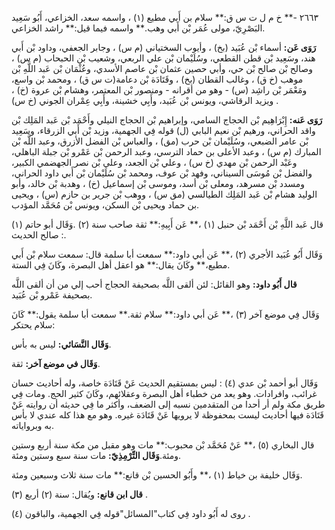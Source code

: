 ٢٦٦٣ -** خ م ل ت س ق:** سلام بن أَبي مطيع (١) ، واسمه سعد، الخزاعي، أَبُو سَعِيد البَصْرِيّ، مولى عُمَر بْن أَبي وهب.** واسمه فيما قيل:** راشد الخزاعي.

**رَوَى عَن:** أسماء بْن عُبَيد (بخ) ، وأيوب السختياني (م س) ، وجابر الجعفي، وداود بْن أَبي هند، وسَعِيد بْن قطن القطعي، وسُلَيْمان بْن علي الربعي، وشعيب بْن الحبحاب (م س) ، وصالح بْن صالح بْن حي، وأبي حصين عثمان بْن عاصم الأسدي، وعُثْمَان بْن عَبد اللَّهِ بْن موهب (خ ق) ، وغالب القطان (بخ) ، وقَتَادَة بْن دعامة(ت س ق) ، ومحمد بْن واسع، ومَعْمَر بْن راشِد (س) - وهو من أقرانه - ومنصور بْن المعتمر، وهشام بْن عروة (خ) ، ويزيد الرقاشي، ويونس بْن عُبَيد، وأَبِي خشينة، وأَبِي عِمْران الجوني (خ س) .

**رَوَى عَنه:** إِبْرَاهِيم بْن الحجاج السامي، وإبراهيم بْن الحجاج النيلي وأَحْمَد بْن عَبد المَلِك بْن واقد الحراني، ورهيم بْن نعيم البابي (ل) قوله فِي الجهمية، وزيد بْن أَبي الزرقاء، وسَعِيد بْن عامر الضبعي، وسُلَيْمان بْن حرب (مق) ، والعباس بْن الفضل الأزرق، وعبد اللَّه بْن المبارك (م س) ، وعبد الأعلى بن حماد الترسي، وعبد الرحمن بْن عَمْرو بْن جبلة الباهلي، وعَبْد الرحمن بْن مهدي (خ س) ، وعلي بْن الجعد، وعلي بْن نصر الجهضمي الكبير، والفضل بْن مُوسَى السيناني، وفهد بْن عوف، ومحمد بْن سُلَيْمان بْن أَبي داود الحراني، ومسدد بْن مسرهد، ومعلى بْن أسد، وموسى بْن إسماعيل (خ) ، وهدبة بْن خالد، وأبو الوليد هشام بْن عَبد المَلِك الطيالسي (مق س) ، ووهب بْن جرير بن حازم (س) ، ويحيى بن حماد ويحيى بْن السكن، ويونس بْن مُحَمَّد المؤدب.

قال عَبد اللَّهِ بْن أَحْمَد بْن حنبل (١) ،** عَن أَبِيهِ:** ثقة صاحب سنة (٢) .وَقَال أبو حاتم (١) : صالح الحديث.

وَقَال أَبُو عُبَيد الأجري (٢) ،** عَن أبي داود:** سمعت أبا سلمة قال: سمعت سلام بْن أَبي مطيع،** وكَانَ يقال:** هو اعقل أهل البصرة، وكَانَ فِي الستة.

**قال أَبُو داود:** وهو القائل: لئن ألقى اللَّه بصحيفة الحجاج أحب إلي من أن ألقى اللَّه بصحيفة عَمْرو بْن عُبَيد.

وَقَال فِي موضع آخر (٣) ،** عَن أبي داود:** سلام ثقة.** سمعت أبا سلمة يقول:** كَانَ سلام يحتكر:

**وَقَال النَّسَائي:** ليس به بأس.

**وَقَال في موضع آخر:** ثقة.

وَقَال أبو أحمد بْن عدي (٤) : ليس بمستقيم الحديث عَنْ قَتَادَة خاصة، وله أحاديث حسان غرائب، وافرادات. وهو يعد من خطباء أهل البصرة وعقلائهم، وكَانَ كثير الحج. ومات فِي طريق مكة ولم أر أحدا من المتقدمين نسبه إلى الضعف، وأكثر ما فِي حديثه أن روايته عَنْ قَتَادَة فيها أحاديث ليست بمحفوظة لا يرويها عَنْ قَتَادَة غيره. وهو مع هذا كله عندي لا بأس به وبرواياته.

قال البخاري (٥) ،** عَنْ مُحَمَّد بْن محبوب:** مات وهو مقبل من مكة سنة أربع وستين ومئة.**وَقَال التِّرْمِذِيّ:** مات سنة سبع وستين ومئة.

وَقَال خليفة بن خياط (١) ،** وأَبُو الحسين بْن قانع:** مات سنة ثلاث وسبعين ومئة.

**قال ابن قانع:** ويُقال: سنة (٢) أربع (٣) .

روى له أَبُو داود فِي كتاب"المسائل"قوله فِي الجهمية، والباقون (٤) .